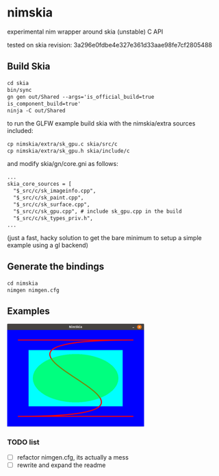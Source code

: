 # nimskia
experimental nim wrapper around skia (unstable) C API

tested on skia revision: 3a296e0fdbe4e327e361d33aae98fe7cf2805488

## Build Skia
```shell
cd skia
bin/sync
gn gen out/Shared --args='is_official_build=true is_component_build=true'
ninja -C out/Shared
```
to run the GLFW example build skia with the nimskia/extra sources included:
```shell
cp nimskia/extra/sk_gpu.c skia/src/c
cp nimskia/extra/sk_gpu.h skia/include/c
```
and modify skia/gn/core.gni as follows:
```shell
...
skia_core_sources = [
  "$_src/c/sk_imageinfo.cpp",
  "$_src/c/sk_paint.cpp",
  "$_src/c/sk_surface.cpp",
  "$_src/c/sk_gpu.cpp", # include sk_gpu.cpp in the build
  "$_src/c/sk_types_priv.h",
...
```
(just a fast, hacky solution to get the bare minimum to setup a simple 
example using a gl backend)
 ## Generate the bindings
```shell
cd nimskia
nimgen nimgen.cfg
```

## Examples
<img src="https://github.com/mvenditto/nimskia/blob/master/nimskia/docs/images/nimskia_glfw.png" 
width="320" height="240" />

### TODO list
- [ ] refactor nimgen.cfg, its actually a mess
- [ ] rewrite and expand the readme
